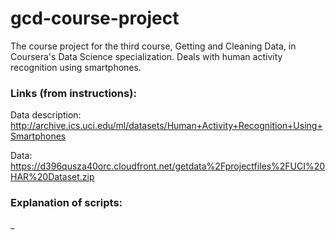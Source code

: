 # gcd-course-project
The course project for the third course, Getting and Cleaning Data, in Coursera's Data Science specialization. Deals with human activity recognition using smartphones. 

### Links (from instructions):

Data description: http://archive.ics.uci.edu/ml/datasets/Human+Activity+Recognition+Using+Smartphones

Data: https://d396qusza40orc.cloudfront.net/getdata%2Fprojectfiles%2FUCI%20HAR%20Dataset.zip

### Explanation of scripts:

_
